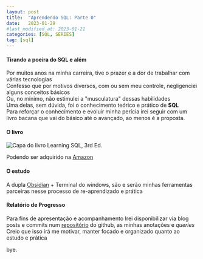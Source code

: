 ```yaml
---
layout: post
title:  "Aprendendo SQL: Parte 0"
date:   2023-01-29
#last_modified_at: 2023-01-21
categories: [SQL, SERIES]
tag: [sql]
---
```

#### Tirando a poeira do SQL e além     

Por muitos anos na minha carreira, tive o prazer e a dor de trabalhar com várias tecnologias      
Confesso que por motivos diversos, com ou sem meu controle, negligenciei alguns conceitos básicos    
Ou, no mínimo, não estimulei a "musculatura" dessas habilidades     
Uma delas, sem dúvida, foi o conhecimento teórico e prático de **SQL**     
Para reforçar o conhecimento e evoluir minha perícia irei seguir com um livro bacana que vai do básico até o avançado, ao menos é a proposta.    

#### O livro

![Capa do livro Learning SQL, 3rd Ed.](https://bit.ly/3wKuv2B)

Podendo ser adquirido na [Amazon](https://amzn.to/3WPddw1)

#### O estudo
A dupla [Obsidian](https://obsidian.md/) + Terminal do windows, são e serão minhas ferramentas parceiras nesse processo de re-aprendizado e prática    


#### Relatório de Progresso
Para fins de apresentação e acompanhamento
Irei disponibilizar via blog posts e commits num [repositório](https://github.com/felipejsm/learning_sql_book) do github, as minhas anotações e _queries_   
Creio que isso irá me motivar, manter focado e organizado quanto ao estudo e prática    

bye.
